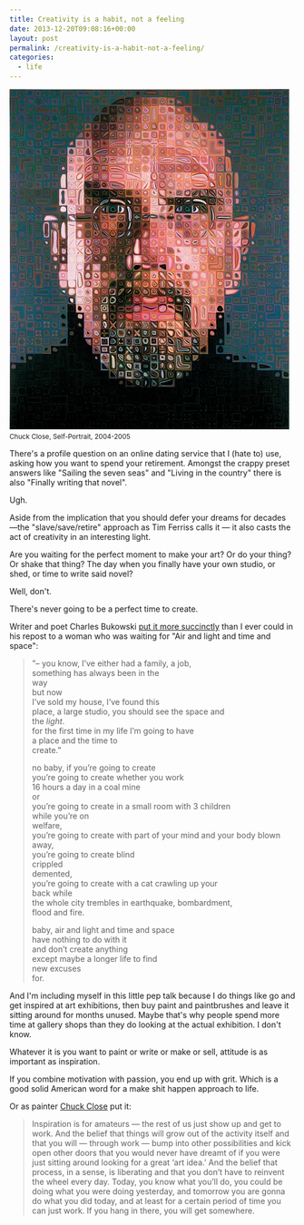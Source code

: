 ```yaml
---
title: Creativity is a habit, not a feeling
date: 2013-12-20T09:08:16+00:00
layout: post
permalink: /creativity-is-a-habit-not-a-feeling/
categories:
  - life
---
```

<img src="/media/creativity-habit-chuck-close.jpg" alt="" width="493" height="600" class="alignnone size-full wp-image-1972" />
<small>Chuck Close, Self-Portrait, 2004-2005</small>

There's a profile question on an online dating service that I (hate to) use, asking how you want to spend your retirement. Amongst the crappy preset answers like "Sailing the seven seas" and "Living in the country" there is also "Finally writing that novel".&nbsp;

Ugh.

Aside from the implication that you should defer your dreams for decades —the "slave/save/retire" approach as Tim Ferriss calls it — it also casts the act of creativity in an interesting light.

Are you waiting for the perfect moment to make your art? Or do your thing? Or shake that thing? The day when you finally have your own studio, or shed, or time to write said novel?&nbsp;

Well, don't.

There's never going to be a perfect time to create.&nbsp;

Writer and poet Charles Bukowski <a href="http://www.brainpickings.org/index.php/2013/10/04/charles-bukowski-air-and-light-and-time-and-space/">put it more succinctly</a> than I ever could in his repost to a woman who was waiting for "Air and light and time and space":&nbsp;</p>

<blockquote><span>”– you know, I’ve either had a family, a job,</span><br><span>something has always been in the</span><br><span>way</span><br><span>but now</span><br><span>I’ve sold my house, I’ve found this</span><br><span>place, a large studio, you should see the&nbsp;space&nbsp;and</span><br><span>the&nbsp;<em>light</em>.</span><br><span>for the first time in my life I’m going to have</span><br><span>a place and the time to</span><br><span>create.”</span>

no baby, if you’re going to create<br>you’re going to create whether you work<br>16 hours a day in a coal mine<br>or<br>you’re going to create in a small room with 3 children<br>while you’re on<br>welfare,<br>you’re going to create with part of your mind and your body blown<br>away,<br>you’re going to create blind<br>crippled<br>demented,<br>you’re going to create with a cat crawling up your<br>back while<br>the whole city trembles in earthquake, bombardment,<br>flood and fire.

baby, air and light and time and space<br>have nothing to do with it<br>and don’t create anything<br>except maybe a longer life to find<br>new excuses<br>for.</p></blockquote>

<p>And I'm including myself in this little pep talk because I do things like go and get inspired at art exhibitions, then buy paint and paintbrushes and leave it sitting around for months unused. Maybe that's why people spend more time at gallery shops than they do looking at the actual exhibition. I don't know.

Whatever it is you want to paint or write or make or sell, attitude is as important as inspiration.&nbsp;

If you combine motivation with passion, you end up with grit. Which is a good solid American word for a make shit happen approach to life.

Or as painter <a href="http://en.wikipedia.org/wiki/Chuck_Close">Chuck Close</a> put it:

<blockquote><p>Inspiration is for amateurs — the rest of us just show up and get to work.&nbsp;And the belief that things will grow out of the activity itself and that you will — through work — bump into other possibilities and kick open other doors that you would never have dreamt of if you were just sitting around looking for a great ‘art idea.’ And the belief that process, in a sense, is liberating and that you don’t have to reinvent the wheel every day. Today, you know what you’ll do, you could be doing what you were doing yesterday, and tomorrow you are gonna do what you did today, and at least for a certain period of time you can just work. If you hang in there, you will get somewhere.</p></blockquote>
